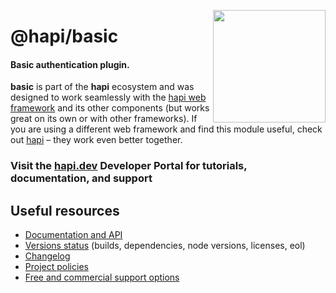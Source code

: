 <a href="https://hapi.dev"><img src="https://raw.githubusercontent.com/hapijs/assets/master/images/family.png" width="180px" align="right" /></a>

# @hapi/basic

#### Basic authentication plugin.

**basic** is part of the **hapi** ecosystem and was designed to work seamlessly with the [hapi web framework](https://hapi.dev) and its other components (but works great on its own or with other frameworks). If you are using a different web framework and find this module useful, check out [hapi](https://hapi.dev) – they work even better together.

### Visit the [hapi.dev](https://hapi.dev) Developer Portal for tutorials, documentation, and support

## Useful resources

- [Documentation and API](https://hapi.dev/family/basic/)
- [Versions status](https://hapi.dev/resources/status/#basic) (builds, dependencies, node versions, licenses, eol)
- [Changelog](https://hapi.dev/family/basic/changelog/)
- [Project policies](https://hapi.dev/policies/)
- [Free and commercial support options](https://hapi.dev/support/)
